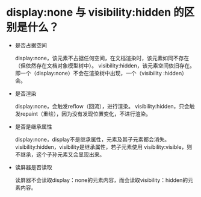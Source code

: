 # display:none 与 visibility:hidden 的区别是什么？

<ans>

- 是否占据空间

  display:none，该元素不占据任何空间，在文档渲染时，该元素如同不存在（但依然存在文档对象模型树中）。 visibility:hidden，该元素空间依旧存在。 即一个（display:none）不会在渲染树中出现，一个（visibility :hidden）会。

- 是否渲染

  display:none，会触发reflow（回流），进行渲染。 visibility:hidden，只会触发repaint（重绘），因为没有发现位置变化，不进行渲染。

- 是否是继承属性

  display:none，display不是继承属性，元素及其子元素都会消失。 visibility:hidden，visibility是继承属性，若子元素使用   visibility:visible，则不继承，这个子孙元素又会显现出来。

- 读屏器是否读取

  读屏器不会读取display：none的元素内容，而会读取visibility：hidden的元素内容。

</ans>